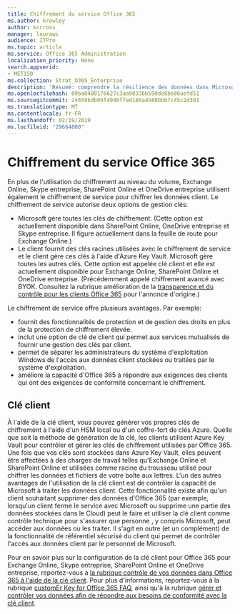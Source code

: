 ```yaml
---
title: Chiffrement du service Office 365
ms.author: krowley
author: kccross
manager: laurawi
audience: ITPro
ms.topic: article
ms.service: Office 365 Administration
localization_priority: None
search.appverid:
- MET150
ms.collection: Strat_O365_Enterprise
description: 'Résumé: comprendre la résilience des données dans Microsoft Office 365.'
ms.openlocfilehash: 09ba8408176627c3aa9833bb59dde8be86aefd51
ms.sourcegitcommit: 24659bdb09f49d0ffed180a4b80bbb7c45c2d301
ms.translationtype: MT
ms.contentlocale: fr-FR
ms.lasthandoff: 02/19/2019
ms.locfileid: "29664080"
---
```

# <a name="office-365-service-encryption"></a>Chiffrement du service Office 365

En plus de l'utilisation du chiffrement au niveau du volume, Exchange Online, Skype entreprise, SharePoint Online et OneDrive entreprise utilisent également le chiffrement de service pour chiffrer les données client. Le chiffrement de service autorise deux options de gestion clés:
- Microsoft gère toutes les clés de chiffrement. (Cette option est actuellement disponible dans SharePoint Online, OneDrive entreprise et Skype entreprise. Il figure actuellement dans la feuille de route pour Exchange Online.)
- Le client fournit des clés racines utilisées avec le chiffrement de service et le client gère ces clés à l'aide d'Azure Key Vault. Microsoft gère toutes les autres clés. Cette option est appelée clé client et elle est actuellement disponible pour Exchange Online, SharePoint Online et OneDrive entreprise. (Précédemment appelé chiffrement avancé avec BYOK. Consultez la rubrique amélioration de la [transparence et du contrôle pour les clients Office 365](http://blogs.office.com/2015/04/21/enhancing-transparency-and-control-for-office-365-customers/) pour l'annonce d'origine.)

Le chiffrement de service offre plusieurs avantages. Par exemple:
- fournit des fonctionnalités de protection et de gestion des droits en plus de la protection de chiffrement élevée.
- inclut une option de clé de client qui permet aux services mutualisés de fournir une gestion des clés par client.
- permet de séparer les administrateurs du système d'exploitation Windows de l'accès aux données client stockées ou traitées par le système d'exploitation.
- améliore la capacité d'Office 365 à répondre aux exigences des clients qui ont des exigences de conformité concernant le chiffrement.

## <a name="customer-key"></a>Clé client
À l'aide de la clé client, vous pouvez générer vos propres clés de chiffrement à l'aide d'un HSM local ou d'un coffre-fort de clés Azure. Quelle que soit la méthode de génération de la clé, les clients utilisent Azure Key Vault pour contrôler et gérer les clés de chiffrement utilisées par Office 365. Une fois que vos clés sont stockées dans Azure Key Vault, elles peuvent être affectées à des charges de travail telles qu'Exchange Online et SharePoint Online et utilisées comme racine du trousseau utilisé pour chiffrer les données et fichiers de votre boîte aux lettres. L'un des autres avantages de l'utilisation de la clé client est de contrôler la capacité de Microsoft à traiter les données client. Cette fonctionnalité existe afin qu'un client souhaitant supprimer des données d'Office 365 (par exemple, lorsqu'un client ferme le service avec Microsoft ou supprime une partie des données stockées dans le Cloud) peut le faire et utiliser la clé client comme contrôle technique pour s'assurer que personne , y compris Microsoft, peut accéder aux données ou les traiter. Il s'agit en outre (et un complément) de la fonctionnalité de référentiel sécurisé du client qui permet de contrôler l'accès aux données client par le personnel de Microsoft.

Pour en savoir plus sur la configuration de la clé client pour Office 365 pour Exchange Online, Skype entreprise, SharePoint Online et OneDrive entreprise, reportez-vous à [la rubrique contrôle de vos données dans Office 365 à l'aide de la clé client](https://support.office.com/article/Controlling-your-data-in-Office-365-using-Customer-Key-f2cd475a-e592-46cf-80a3-1bfb0fa17697). Pour plus d'informations, reportez-vous à la rubrique [customEr Key for Office 365 FAQ](https://support.office.com/article/Customer-Key-for-Office-365-FAQ-41ae293a-bd5c-4083-acd8-e1a2b4329da6), ainsi qu'à la rubrique [gérer et contrôler vos données afin de répondre aux besoins de conformité avec la clé client](https://techcommunity.microsoft.com/t5/Microsoft-Ignite-Content-2017/Manage-and-control-your-data-to-help-meet-compliance-needs-with/td-p/117580).
